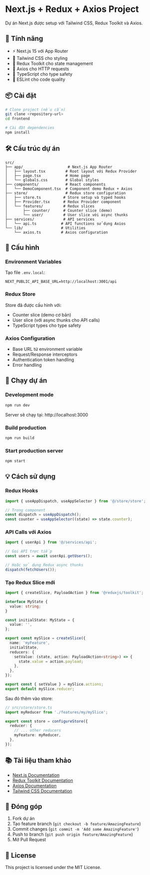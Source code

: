 # Next.js + Redux + Axios Project

Dự án Next.js được setup với Tailwind CSS, Redux Toolkit và Axios.

## 🚀 Tính năng

- ⚡ Next.js 15 với App Router
- 🎨 Tailwind CSS cho styling
- 🔄 Redux Toolkit cho state management
- 📡 Axios cho HTTP requests
- 📝 TypeScript cho type safety
- 🎯 ESLint cho code quality

## 📦 Cài đặt

```bash
# Clone project (nếu cần)
git clone <repository-url>
cd frontend

# Cài đặt dependencies
npm install
```

## 🛠️ Cấu trúc dự án

```
src/
├── app/                    # Next.js App Router
│   ├── layout.tsx         # Root layout với Redux Provider
│   ├── page.tsx           # Home page
│   └── globals.css        # Global styles
├── components/            # React components
│   └── DemoComponent.tsx  # Component demo Redux + Axios
├── store/                 # Redux store configuration
│   ├── store.ts          # Store setup và typed hooks
│   ├── Provider.tsx      # Redux Provider component
│   └── features/         # Redux slices
│       ├── counter/      # Counter slice (demo)
│       └── user/         # User slice với async thunks
├── services/             # API services
│   └── api.ts           # API functions sử dụng Axios
└── lib/                 # Utilities
    └── axios.ts         # Axios configuration
```

## 🔧 Cấu hình

### Environment Variables

Tạo file `.env.local`:

```env
NEXT_PUBLIC_API_BASE_URL=http://localhost:3001/api
```

### Redux Store

Store đã được cấu hình với:
- Counter slice (demo cơ bản)
- User slice (với async thunks cho API calls)
- TypeScript types cho type safety

### Axios Configuration

- Base URL từ environment variable
- Request/Response interceptors
- Authentication token handling
- Error handling

## 🚀 Chạy dự án

### Development mode
```bash
npm run dev
```
Server sẽ chạy tại: http://localhost:3000

### Build production
```bash
npm run build
```

### Start production server
```bash
npm start
```

## 💡 Cách sử dụng

### Redux Hooks

```typescript
import { useAppDispatch, useAppSelector } from '@/store/store';

// Trong component
const dispatch = useAppDispatch();
const counter = useAppSelector((state) => state.counter);
```

### API Calls với Axios

```typescript
import { userApi } from '@/services/api';

// Gọi API trực tiếp
const users = await userApi.getUsers();

// Hoặc sử dụng Redux async thunks
dispatch(fetchUsers());
```

### Tạo Redux Slice mới

```typescript
import { createSlice, PayloadAction } from '@reduxjs/toolkit';

interface MyState {
  value: string;
}

const initialState: MyState = {
  value: '',
};

export const mySlice = createSlice({
  name: 'myFeature',
  initialState,
  reducers: {
    setValue: (state, action: PayloadAction<string>) => {
      state.value = action.payload;
    },
  },
});

export const { setValue } = mySlice.actions;
export default mySlice.reducer;
```

Sau đó thêm vào store:
```typescript
// src/store/store.ts
import myReducer from './features/my/mySlice';

export const store = configureStore({
  reducer: {
    // ... other reducers
    myFeature: myReducer,
  },
});
```

## 📚 Tài liệu tham khảo

- [Next.js Documentation](https://nextjs.org/docs)
- [Redux Toolkit Documentation](https://redux-toolkit.js.org/)
- [Axios Documentation](https://axios-http.com/docs/intro)
- [Tailwind CSS Documentation](https://tailwindcss.com/docs)

## 🤝 Đóng góp

1. Fork dự án
2. Tạo feature branch (`git checkout -b feature/AmazingFeature`)
3. Commit changes (`git commit -m 'Add some AmazingFeature'`)
4. Push to branch (`git push origin feature/AmazingFeature`)
5. Mở Pull Request

## 📄 License

This project is licensed under the MIT License.
